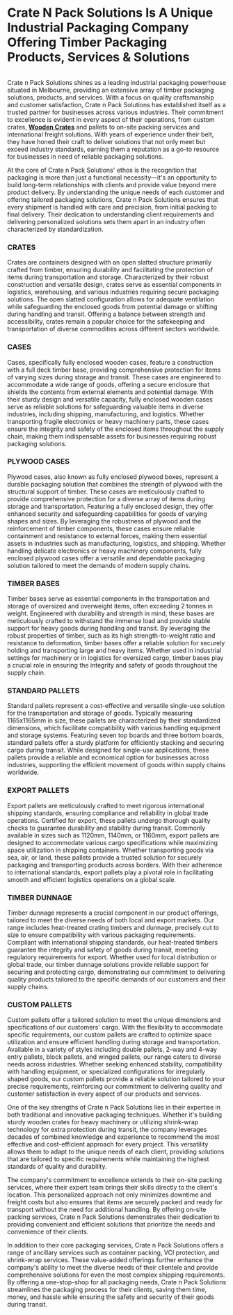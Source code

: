 # Crate N Pack Solutions Is A Unique Industrial Packaging Company Offering Timber Packaging Products, Services & Solutions

<p align="center">
  
<img
      alt=""
      border="0"
      data-original-height="800"
      data-original-width="800"
      src="https://blogger.googleusercontent.com/img/b/R29vZ2xl/AVvXsEiEXmmNjupPLsfYQDyHd4ISDuMs-mQvaNmkRY8pw45EeswOsop5M6NFvNELi5FROaJDLgj71fdwcbcxiKTJWWP3TALJ8sA1rZKo_ti-czh47pPYps53AoRZqan7BjUY0qk1vTqCtloGqXHGwTeokIo36RHsgS3AG6VDKUuaLjH5nH5nr0ys8DBM69DWFErG/s1600/Untitled%20design%20%281%29.png"
  />

</p>

Crate n Pack Solutions shines as a leading industrial packaging powerhouse situated in Melbourne, providing an extensive array of timber packaging solutions, products, and services. With a focus on quality craftsmanship and customer satisfaction, Crate n Pack Solutions has established itself as a trusted partner for businesses across various industries. Their commitment to excellence is evident in every aspect of their operations, from custom crates, [**Wooden Crates**](https://cratenpacksolutions.com.au/) and pallets to on-site packing services and international freight solutions. With years of experience under their belt, they have honed their craft to deliver solutions that not only meet but exceed industry standards, earning them a reputation as a go-to resource for businesses in need of reliable packaging solutions.

At the core of Crate n Pack Solutions' ethos is the recognition that packaging is more than just a functional necessity—it's an opportunity to build long-term relationships with clients and provide value beyond mere product delivery. By understanding the unique needs of each customer and offering tailored packaging solutions, Crate n Pack Solutions ensures that every shipment is handled with care and precision, from initial packing to final delivery. Their dedication to understanding client requirements and delivering personalized solutions sets them apart in an industry often characterized by standardization.

### CRATES

Crates are containers designed with an open slatted structure primarily crafted from timber, ensuring durability and facilitating the protection of items during transportation and storage. Characterized by their robust construction and versatile design, crates serve as essential components in logistics, warehousing, and various industries requiring secure packaging solutions. The open slatted configuration allows for adequate ventilation while safeguarding the enclosed goods from potential damage or shifting during handling and transit. Offering a balance between strength and accessibility, crates remain a popular choice for the safekeeping and transportation of diverse commodities across different sectors worldwide.

### CASES

Cases, specifically fully enclosed wooden cases, feature a construction with a full deck timber base, providing comprehensive protection for items of varying sizes during storage and transit. These cases are engineered to accommodate a wide range of goods, offering a secure enclosure that shields the contents from external elements and potential damage. With their sturdy design and versatile capacity, fully enclosed wooden cases serve as reliable solutions for safeguarding valuable items in diverse industries, including shipping, manufacturing, and logistics. Whether transporting fragile electronics or heavy machinery parts, these cases ensure the integrity and safety of the enclosed items throughout the supply chain, making them indispensable assets for businesses requiring robust packaging solutions.

### PLYWOOD CASES

Plywood cases, also known as fully enclosed plywood boxes, represent a durable packaging solution that combines the strength of plywood with the structural support of timber. These cases are meticulously crafted to provide comprehensive protection for a diverse array of items during storage and transportation. Featuring a fully enclosed design, they offer enhanced security and safeguarding capabilities for goods of varying shapes and sizes. By leveraging the robustness of plywood and the reinforcement of timber components, these cases ensure reliable containment and resistance to external forces, making them essential assets in industries such as manufacturing, logistics, and shipping. Whether handling delicate electronics or heavy machinery components, fully enclosed plywood cases offer a versatile and dependable packaging solution tailored to meet the demands of modern supply chains.

### TIMBER BASES

Timber bases serve as essential components in the transportation and storage of oversized and overweight items, often exceeding 2 tonnes in weight. Engineered with durability and strength in mind, these bases are meticulously crafted to withstand the immense load and provide stable support for heavy goods during handling and transit. By leveraging the robust properties of timber, such as its high strength-to-weight ratio and resistance to deformation, timber bases offer a reliable solution for securely holding and transporting large and heavy items. Whether used in industrial settings for machinery or in logistics for oversized cargo, timber bases play a crucial role in ensuring the integrity and safety of goods throughout the supply chain.

### STANDARD PALLETS

Standard pallets represent a cost-effective and versatile single-use solution for the transportation and storage of goods. Typically measuring 1165x1165mm in size, these pallets are characterized by their standardized dimensions, which facilitate compatibility with various handling equipment and storage systems. Featuring seven top boards and three bottom boards, standard pallets offer a sturdy platform for efficiently stacking and securing cargo during transit. While designed for single-use applications, these pallets provide a reliable and economical option for businesses across industries, supporting the efficient movement of goods within supply chains worldwide.

### EXPORT PALLETS

Export pallets are meticulously crafted to meet rigorous international shipping standards, ensuring compliance and reliability in global trade operations. Certified for export, these pallets undergo thorough quality checks to guarantee durability and stability during transit. Commonly available in sizes such as 1120mm, 1140mm, or 1160mm, export pallets are designed to accommodate various cargo specifications while maximizing space utilization in shipping containers. Whether transporting goods via sea, air, or land, these pallets provide a trusted solution for securely packaging and transporting products across borders. With their adherence to international standards, export pallets play a pivotal role in facilitating smooth and efficient logistics operations on a global scale.

### TIMBER DUNNAGE

Timber dunnage represents a crucial component in our product offerings, tailored to meet the diverse needs of both local and export markets. Our range includes heat-treated crating timbers and dunnage, precisely cut to size to ensure compatibility with various packaging requirements. Compliant with international shipping standards, our heat-treated timbers guarantee the integrity and safety of goods during transit, meeting regulatory requirements for export. Whether used for local distribution or global trade, our timber dunnage solutions provide reliable support for securing and protecting cargo, demonstrating our commitment to delivering quality products tailored to the specific demands of our customers and their supply chains.

### CUSTOM PALLETS

Custom pallets offer a tailored solution to meet the unique dimensions and specifications of our customers' cargo. With the flexibility to accommodate specific requirements, our custom pallets are crafted to optimize space utilization and ensure efficient handling during storage and transportation. Available in a variety of styles including double pallets, 2-way and 4-way entry pallets, block pallets, and winged pallets, our range caters to diverse needs across industries. Whether seeking enhanced stability, compatibility with handling equipment, or specialized configurations for irregularly shaped goods, our custom pallets provide a reliable solution tailored to your precise requirements, reinforcing our commitment to delivering quality and customer satisfaction in every aspect of our products and services.

One of the key strengths of Crate n Pack Solutions lies in their expertise in both traditional and innovative packaging techniques. Whether it's building sturdy wooden crates for heavy machinery or utilizing shrink-wrap technology for extra protection during transit, the company leverages decades of combined knowledge and experience to recommend the most effective and cost-efficient approach for every project. This versatility allows them to adapt to the unique needs of each client, providing solutions that are tailored to specific requirements while maintaining the highest standards of quality and durability.

The company's commitment to excellence extends to their on-site packing services, where their expert team brings their skills directly to the client's location. This personalized approach not only minimizes downtime and freight costs but also ensures that items are securely packed and ready for transport without the need for additional handling. By offering on-site packing services, Crate n Pack Solutions demonstrates their dedication to providing convenient and efficient solutions that prioritize the needs and convenience of their clients.

In addition to their core packaging services, Crate n Pack Solutions offers a range of ancillary services such as container packing, VCI protection, and shrink-wrap services. These value-added offerings further enhance the company's ability to meet the diverse needs of their clientele and provide comprehensive solutions for even the most complex shipping requirements. By offering a one-stop-shop for all packaging needs, Crate n Pack Solutions streamlines the packaging process for their clients, saving them time, money, and hassle while ensuring the safety and security of their goods during transit.
